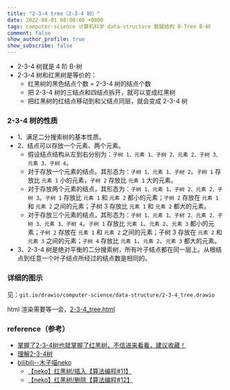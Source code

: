 ```yaml
---
title: "2-3-4 tree（2-3-4 树）"
date: 2022-08-01 08:00:00 +0800
tags: computer-science 计算机科学 data-structure 数据结构 B-Tree B-树
comment: false
show_author_profile: true
show_subscribe: false
---
```


- 2-3-4 树就是 4 阶 B-树
- 2-3-4 树和红黑树是等价的：
  - 红黑树的黑色结点个数 = 2-3-4 树的结点个数
  - 把 2-3-4 树的三结点和四结点拆开，就可以变成红黑树
  - 把红黑树的红结点移动到和父结点同层，就会变成 2-3-4 树

### 2-3-4 树的性质

- 1、满足二分搜索树的基本性质。
- 2、结点可以存放一个元素、两个元素。
  - 假设结点结构从左到右分别为：`子树 1、元素 1、子树 2、元素 2、子树 3、元素 3、子树 4`。
  - 对于存放一个元素的结点。其形态为：`子树 1、元素 1、子树 2`。`子树 1` 存放比 `元素 1` 小的元素，`子树 2` 存放比 `元素 1` 大的元素。
  - 对于存放两个元素的结点，其形态为：`子树 1、元素 1、子树 2、元素 2、子树 3`。`子树 1` 存放比 `元素 1` 和 `元素 2` 都小的元素；`子树 2` 存放在 `元素 1` 和 `元素 2` 之间的元素；子树 3 存放比 `元素 1` 和 `元素 2` 都大的元素。
  - 对于存放三个元素的结点，其形态为：`子树 1、元素 1、子树 2、元素 2、子树 3、元素 3、子树 4`。`子树 1` 存放比 `元素 1`、`元素 2`、`元素 3` 都小的元素；`子树 2` 存放在 `元素 1` 和 `元素 2` 之间的元素；子树 3 存放在 `元素 2` 和 `元素 3` 之间的元素；`子树 4` 存放比 `元素 1`、`元素 2`、`元素 3` 都大的元素。
- 3、2-3-4 树是绝对平衡的二分搜索树，所有叶子结点都在同一层上。从根结点到任意一个叶子结点所经过的结点数是相同的。

### 详细的图示

见：`git.io/drawio/computer-science/data-structure/2-3-4_tree.drawio`

html 渲染需要等一会，[2-3-4_tree.html](/image/computer-science/data-structure/2-3-4_tree.drawio.html)

### reference（参考）

- [掌握了2-3-4树也就掌握了红黑树，不信进来看看，建议收藏！ ](https://www.bilibili.com/read/cv12410219)
- [理解2-3-4树](https://www.cnblogs.com/sfencs-hcy/p/10363259.html)
- [bilibili--木子喵neko](https://space.bilibili.com/27735697)
  - [【neko】红黑树/插入【算法编程#11】](https://www.bilibili.com/video/BV1BB4y1X7u3)
  - [【neko】红黑树/删除【算法编程#12】](https://www.bilibili.com/video/BV1Ce4y1Q76H)
